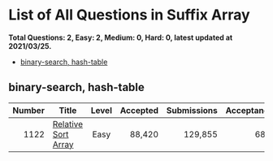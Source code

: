 # List of All Questions in Suffix Array

**Total Questions: 2, Easy: 2, Medium: 0, Hard: 0, latest updated at 2021/03/25.**

- [binary-search, hash-table](binary-search-hash-table)

## binary-search, hash-table

|Number|                                 Title                                  |Level|Accepted|Submissions|Acceptance|
|-----:|------------------------------------------------------------------------|:---:|-------:|----------:|---------:|
|  1122|[Relative Sort Array](https://leetcode.com/problems/relative-sort-array)|Easy |  88,420|    129,855|       68%|


